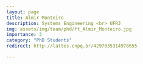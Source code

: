 ```yaml
---
layout: page
title: Almir Monteiro
description: Systems Engineering <br> UFRJ
img: assets/img/team/phd/ft_Almir_Monteiro.jpg
importance: 3
category: "PhD Students"
redirect: http://lattes.cnpq.br/4297035314978655

---
```

